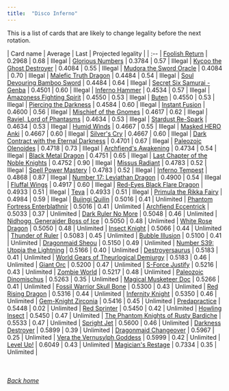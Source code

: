 ```yaml
---
title:  "Disco Inferno"
---
```


This is a list of cards that are likely to change legality before the next rotation.

| Card name | Average | Last | Projected legality |
| :-- |
[Foolish Return](https://db.ygoprodeck.com/card/?search=Foolish%20Return) | 0.2968 | 0.68 | Illegal |
[Glorious Numbers](https://db.ygoprodeck.com/card/?search=Glorious%20Numbers) | 0.3784 | 0.57 | Illegal |
[Kycoo the Ghost Destroyer](https://db.ygoprodeck.com/card/?search=Kycoo%20the%20Ghost%20Destroyer) | 0.4084 | 0.55 | Illegal |
[Mudora the Sword Oracle](https://db.ygoprodeck.com/card/?search=Mudora%20the%20Sword%20Oracle) | 0.4084 | 0.70 | Illegal |
[Malefic Truth Dragon](https://db.ygoprodeck.com/card/?search=Malefic%20Truth%20Dragon) | 0.4484 | 0.54 | Illegal |
[Soul Devouring Bamboo Sword](https://db.ygoprodeck.com/card/?search=Soul%20Devouring%20Bamboo%20Sword) | 0.4484 | 0.64 | Illegal |
[Secret Six Samurai - Genba](https://db.ygoprodeck.com/card/?search=Secret%20Six%20Samurai%20-%20Genba) | 0.4501 | 0.60 | Illegal |
[Inferno Hammer](https://db.ygoprodeck.com/card/?search=Inferno%20Hammer) | 0.4534 | 0.57 | Illegal |
[Amazoness Fighting Spirit](https://db.ygoprodeck.com/card/?search=Amazoness%20Fighting%20Spirit) | 0.4550 | 0.53 | Illegal |
[Buten](https://db.ygoprodeck.com/card/?search=Buten) | 0.4550 | 0.53 | Illegal |
[Piercing the Darkness](https://db.ygoprodeck.com/card/?search=Piercing%20the%20Darkness) | 0.4584 | 0.60 | Illegal |
[Instant Fusion](https://db.ygoprodeck.com/card/?search=Instant%20Fusion) | 0.4600 | 0.56 | Illegal |
[Mischief of the Gnomes](https://db.ygoprodeck.com/card/?search=Mischief%20of%20the%20Gnomes) | 0.4617 | 0.62 | Illegal |
[Raviel, Lord of Phantasms](https://db.ygoprodeck.com/card/?search=Raviel,%20Lord%20of%20Phantasms) | 0.4634 | 0.53 | Illegal |
[Stardust Re-Spark](https://db.ygoprodeck.com/card/?search=Stardust%20Re-Spark) | 0.4634 | 0.53 | Illegal |
[Humid Winds](https://db.ygoprodeck.com/card/?search=Humid%20Winds) | 0.4667 | 0.55 | Illegal |
[Masked HERO Anki](https://db.ygoprodeck.com/card/?search=Masked%20HERO%20Anki) | 0.4667 | 0.60 | Illegal |
[Silver's Cry](https://db.ygoprodeck.com/card/?search=Silver's%20Cry) | 0.4667 | 0.60 | Illegal |
[Dark Contract with the Eternal Darkness](https://db.ygoprodeck.com/card/?search=Dark%20Contract%20with%20the%20Eternal%20Darkness) | 0.4701 | 0.67 | Illegal |
[Paleozoic Olenoides](https://db.ygoprodeck.com/card/?search=Paleozoic%20Olenoides) | 0.4718 | 0.73 | Illegal |
[Archfiend's Awakening](https://db.ygoprodeck.com/card/?search=Archfiend's%20Awakening) | 0.4734 | 0.54 | Illegal |
[Black Metal Dragon](https://db.ygoprodeck.com/card/?search=Black%20Metal%20Dragon) | 0.4751 | 0.65 | Illegal |
[Last Chapter of the Noble Knights](https://db.ygoprodeck.com/card/?search=Last%20Chapter%20of%20the%20Noble%20Knights) | 0.4752 | 0.90 | Illegal |
[Missus Radiant](https://db.ygoprodeck.com/card/?search=Missus%20Radiant) | 0.4783 | 0.52 | Illegal |
[Spell Power Mastery](https://db.ygoprodeck.com/card/?search=Spell%20Power%20Mastery) | 0.4783 | 0.52 | Illegal |
[Inferno Tempest](https://db.ygoprodeck.com/card/?search=Inferno%20Tempest) | 0.4868 | 0.87 | Illegal |
[Number 17: Leviathan Dragon](https://db.ygoprodeck.com/card/?search=Number%2017:%20Leviathan%20Dragon) | 0.4900 | 0.54 | Illegal |
[Fluffal Wings](https://db.ygoprodeck.com/card/?search=Fluffal%20Wings) | 0.4917 | 0.60 | Illegal |
[Red-Eyes Black Flare Dragon](https://db.ygoprodeck.com/card/?search=Red-Eyes%20Black%20Flare%20Dragon) | 0.4933 | 0.51 | Illegal |
[Teva](https://db.ygoprodeck.com/card/?search=Teva) | 0.4933 | 0.51 | Illegal |
[Primula the Rikka Fairy](https://db.ygoprodeck.com/card/?search=Primula%20the%20Rikka%20Fairy) | 0.4984 | 0.59 | Illegal |
[Bujingi Quilin](https://db.ygoprodeck.com/card/?search=Bujingi%20Quilin) | 0.5016 | 0.41 | Unlimited |
[Phantom Fortress Enterblathnir](https://db.ygoprodeck.com/card/?search=Phantom%20Fortress%20Enterblathnir) | 0.5016 | 0.41 | Unlimited |
[Archfiend Eccentrick](https://db.ygoprodeck.com/card/?search=Archfiend%20Eccentrick) | 0.5033 | 0.37 | Unlimited |
[Dark Ruler No More](https://db.ygoprodeck.com/card/?search=Dark%20Ruler%20No%20More) | 0.5048 | 0.46 | Unlimited |
[Nidhogg, Generaider Boss of Ice](https://db.ygoprodeck.com/card/?search=Nidhogg,%20Generaider%20Boss%20of%20Ice) | 0.5050 | 0.48 | Unlimited |
[White Rose Dragon](https://db.ygoprodeck.com/card/?search=White%20Rose%20Dragon) | 0.5050 | 0.48 | Unlimited |
[Insect Knight](https://db.ygoprodeck.com/card/?search=Insect%20Knight) | 0.5066 | 0.44 | Unlimited |
[Thunder of Ruler](https://db.ygoprodeck.com/card/?search=Thunder%20of%20Ruler) | 0.5083 | 0.45 | Unlimited |
[Bubble Illusion](https://db.ygoprodeck.com/card/?search=Bubble%20Illusion) | 0.5100 | 0.41 | Unlimited |
[Dragonmaid Sheou](https://db.ygoprodeck.com/card/?search=Dragonmaid%20Sheou) | 0.5150 | 0.49 | Unlimited |
[Number S39: Utopia the Lightning](https://db.ygoprodeck.com/card/?search=Number%20S39:%20Utopia%20the%20Lightning) | 0.5166 | 0.40 | Unlimited |
[Destroyersaurus](https://db.ygoprodeck.com/card/?search=Destroyersaurus) | 0.5183 | 0.41 | Unlimited |
[World Gears of Theurlogical Demiurgy](https://db.ygoprodeck.com/card/?search=World%20Gears%20of%20Theurlogical%20Demiurgy) | 0.5183 | 0.46 | Unlimited |
[Giant Orc](https://db.ygoprodeck.com/card/?search=Giant%20Orc) | 0.5200 | 0.47 | Unlimited |
[S-Force Justify](https://db.ygoprodeck.com/card/?search=S-Force%20Justify) | 0.5216 | 0.43 | Unlimited |
[Zombie World](https://db.ygoprodeck.com/card/?search=Zombie%20World) | 0.5217 | 0.48 | Unlimited |
[Paleozoic Dinomischus](https://db.ygoprodeck.com/card/?search=Paleozoic%20Dinomischus) | 0.5263 | 0.35 | Unlimited |
[Magical Musketeer Doc](https://db.ygoprodeck.com/card/?search=Magical%20Musketeer%20Doc) | 0.5266 | 0.41 | Unlimited |
[Fossil Warrior Skull Bone](https://db.ygoprodeck.com/card/?search=Fossil%20Warrior%20Skull%20Bone) | 0.5300 | 0.43 | Unlimited |
[Red Rising Dragon](https://db.ygoprodeck.com/card/?search=Red%20Rising%20Dragon) | 0.5316 | 0.44 | Unlimited |
[Infernity Knight](https://db.ygoprodeck.com/card/?search=Infernity%20Knight) | 0.5350 | 0.46 | Unlimited |
[Gem-Knight Zirconia](https://db.ygoprodeck.com/card/?search=Gem-Knight%20Zirconia) | 0.5416 | 0.45 | Unlimited |
[Predapractice](https://db.ygoprodeck.com/card/?search=Predapractice) | 0.5448 | 0.02 | Unlimited |
[Red Sprinter](https://db.ygoprodeck.com/card/?search=Red%20Sprinter) | 0.5450 | 0.42 | Unlimited |
[Howling Insect](https://db.ygoprodeck.com/card/?search=Howling%20Insect) | 0.5450 | 0.47 | Unlimited |
[The Phantom Knights of Rusty Bardiche](https://db.ygoprodeck.com/card/?search=The%20Phantom%20Knights%20of%20Rusty%20Bardiche) | 0.5533 | 0.47 | Unlimited |
[Spright Jet](https://db.ygoprodeck.com/card/?search=Spright%20Jet) | 0.5600 | 0.46 | Unlimited |
[Darkness Destroyer](https://db.ygoprodeck.com/card/?search=Darkness%20Destroyer) | 0.5899 | 0.39 | Unlimited |
[Dragonmaid Changeover](https://db.ygoprodeck.com/card/?search=Dragonmaid%20Changeover) | 0.5967 | 0.25 | Unlimited |
[Vera the Vernusylph Goddess](https://db.ygoprodeck.com/card/?search=Vera%20the%20Vernusylph%20Goddess) | 0.5999 | 0.42 | Unlimited |
[Level Up!](https://db.ygoprodeck.com/card/?search=Level%20Up!) | 0.6049 | 0.43 | Unlimited |
[Magician's Restage](https://db.ygoprodeck.com/card/?search=Magician's%20Restage) | 0.7334 | 0.35 | Unlimited |

<br>

###### [Back home](index)